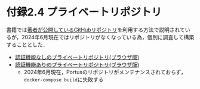 # 付録2.4 プライベートリポジトリ

書籍では[著者が公開しているGitHubリポジトリ](https://github.com/takara9/registry)を利用する方法で説明されているが，2024年6月現在ではリポジトリがなくなっている為，個別に調査して構築することとした．

- [認証機能なしのプライベートリポジトリ(ブラウザ版)](./00-no-auth/)
- ~~[認証機能ありのプライベートリポジトリ(ブラウザ版)](./01-auth-portus)~~
    - 2024年6月現在，Portusのリポジトリがメンテナンスされておらず，`docker-compose build`に失敗する

